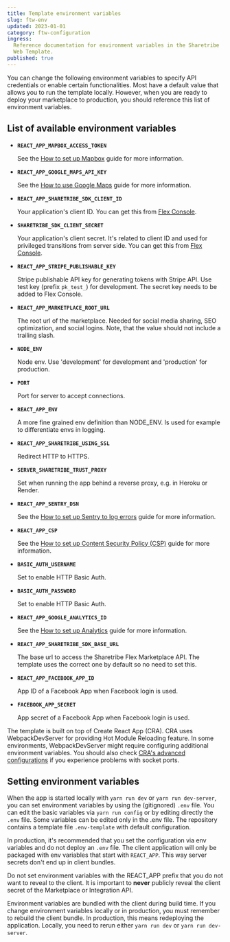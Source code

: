 ```yaml
---
title: Template environment variables
slug: ftw-env
updated: 2023-01-01
category: ftw-configuration
ingress:
  Reference documentation for environment variables in the Sharetribe
  Web Template.
published: true
---
```


You can change the following environment variables to specify API
credentials or enable certain functionalities. Most have a default value
that allows you to run the template locally. However, when you are ready
to deploy your marketplace to production, you should reference this list
of environment variables.

## List of available environment variables

- **`REACT_APP_MAPBOX_ACCESS_TOKEN`**

  See the [How to set up Mapbox](/ftw/how-to-set-up-mapbox-for-ftw/)
  guide for more information.

- **`REACT_APP_GOOGLE_MAPS_API_KEY`**

  See the [How to use Google Maps](/ftw/how-to-use-google-maps-in-ftw/)
  guide for more information.

- **`REACT_APP_SHARETRIBE_SDK_CLIENT_ID`**

  Your application's client ID. You can get this from
  [Flex Console](https://flex-console.sharetribe.com/applications).

- **`SHARETRIBE_SDK_CLIENT_SECRET`**

  Your application's client secret. It's related to client ID and used
  for privileged transitions from server side. You can get this from
  [Flex Console](https://flex-console.sharetribe.com/applications).

- **`REACT_APP_STRIPE_PUBLISHABLE_KEY`**

  Stripe publishable API key for generating tokens with Stripe API. Use
  test key (prefix `pk_test_`) for development. The secret key needs to
  be added to Flex Console.

- **`REACT_APP_MARKETPLACE_ROOT_URL`**

  The root url of the marketplace. Needed for social media sharing, SEO
  optimization, and social logins. Note, that the value should not
  include a trailing slash.

- **`NODE_ENV`**

  Node env. Use 'development' for development and 'production' for
  production.

- **`PORT`**

  Port for server to accept connections.

- **`REACT_APP_ENV`**

  A more fine grained env definition than NODE_ENV. Is used for example
  to differentiate envs in logging.

- **`REACT_APP_SHARETRIBE_USING_SSL`**

  Redirect HTTP to HTTPS.

- **`SERVER_SHARETRIBE_TRUST_PROXY`**

  Set when running the app behind a reverse proxy, e.g. in Heroku or
  Render.

- **`REACT_APP_SENTRY_DSN`**

  See the
  [How to set up Sentry to log errors](/ftw/how-to-set-up-sentry/) guide
  for more information.

- **`REACT_APP_CSP`**

  See the
  [How to set up Content Security Policy (CSP)](/ftw/how-to-set-up-csp-for-ftw/)
  guide for more information.

- **`BASIC_AUTH_USERNAME`**

  Set to enable HTTP Basic Auth.

- **`BASIC_AUTH_PASSWORD`**

  Set to enable HTTP Basic Auth.

- **`REACT_APP_GOOGLE_ANALYTICS_ID`**

  See the
  [How to set up Analytics](/ftw/how-to-set-up-analytics-for-ftw/) guide
  for more information.

* **`REACT_APP_SHARETRIBE_SDK_BASE_URL`**

  The base url to access the Sharetribe Flex Marketplace API. The
  template uses the correct one by default so no need to set this.

* **`REACT_APP_FACEBOOK_APP_ID`**

  App ID of a Facebook App when Facebook login is used.

* **`FACEBOOK_APP_SECRET`**

  App secret of a Facebook App when Facebook login is used.

<info>

The template is built on top of Create React App (CRA). CRA uses
WebpackDevServer for providing Hot Module Reloading feature. In some
environments, WebpackDevServer might require configuring additional
environment variables. You should also check
[CRA's advanced configurations](https://create-react-app.dev/docs/advanced-configuration)
if you experience problems with socket ports.

</info>

## Setting environment variables

When the app is started locally with `yarn run dev` or
`yarn run dev-server`, you can set environment variables by using the
(gitignored) `.env` file. You can edit the basic variables via
`yarn run config` or by editing directly the `.env` file. Some variables
can be edited only in the .env file. The repository contains a template
file `.env-template` with default configuration.

In production, it's recommended that you set the configuration via env
variables and do not deploy an `.env` file. The client application will
only be packaged with env variables that start with `REACT_APP`. This
way server secrets don't end up in client bundles.

<warning>

Do not set environment variables with the REACT_APP prefix that you do
not want to reveal to the client. It is important to **never** publicly
reveal the client secret of the Marketplace or Integration API.

</warning>

Environment variables are bundled with the client during build time. If
you change environment variables locally or in production, you must
remember to rebuild the client bundle. In production, this means
redeploying the application. Locally, you need to rerun either
`yarn run dev` or `yarn run dev-server`.
